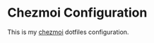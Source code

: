 # Chezmoi Configuration

This is my [chezmoi](https://github.com/twpayne/chezmoi) dotfiles configuration.
